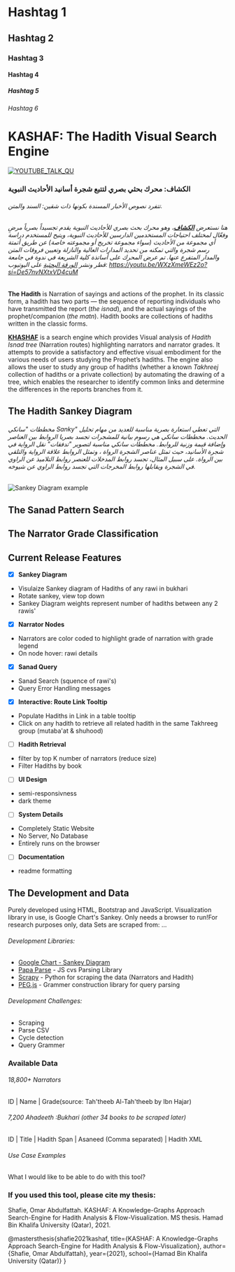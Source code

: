 # Hashtag 1
## Hashtag 2
### Hashtag 3
#### Hashtag 4
##### Hashtag 5
###### Hashtag 6

# KASHAF: The Hadith Visual Search Engine

[![YOUTUBE_TALK_QU](https://img.youtube.com/vi/WXzXmeWEz2o/0.jpg)](https://youtu.be/WXzXmeWEz2o)

### الكشاف: محرك بحثي بصري لتتبع شجرة أسانيد الأحاديث النبوية
###### تتفرد نصوص الأخبار المسندة بكونها ذات شقين: السند والمتن. 
###### هنا نستعرض **[الكشاف](https://dev.omarshafie.com/hadith/)**، وهو محرك بحث بصري للأحاديث النبوية يقدم تجسيداً بصرياً مرضِ وفعّال لمختلف احتياجات المستخدمين الدارسين للأحاديث النبوية، ويتيح للمستخدم دراسة أي مجموعة من الأحاديث (سواء مجموعة تخريج أو مجموعته خاصة) عن طريق أتمتة رسم شجرة والتي تمكنه من تحديد المدارات العالية والنازلة وتعيين فروقات المتن والمدار المتفرع عنها. تم عرض المحرك على أساتذة كلية الشريعة في ندوة في جامعة قطر ونشر [الورقة البحثية](https://drive.google.com/file/d/1N_oa_m_W8y8QMs4s3HNkgdh5VvHdCjp5/view) على اليوتيوب: https://youtu.be/WXzXmeWEz2o?si=De57nvNXtxVD4cuM

**The Hadith** is Narration of sayings and actions of the prophet. In its classic form, a hadith has two parts — the sequence of reporting individuals who have transmitted the report (*the isnad*), and the actual sayings of the prophet/companion (*the matn*). Hadith books are collections of hadiths written in the classic forms.

**[KHASHAF](https://dev.omarshafie.com/hadith/)** is a search engine which provides Visual analysis of *Hadith Isnad tree* (Narration routes) highlighting narrators and narrator grades. It attempts to provide a satisfactory and effective visual embodiment for the various needs of users studying the Prophet’s hadiths.
The engine also allows the user to study any group of hadiths (whether a known *Takhreej* collection of hadiths or a private collection) by automating the drawing of a tree, which enables the researcher to identify common links and determine the differences in the reports branches from it. 

## The Hadith Sankey Diagram ##

###### مخططات "سانكي Sanky" التي تعطي استعارة بصرية مناسبة للعديد من مهام تحليل الحديث. مخططات سانكي هي رسوم بيانية للمشجرات تجسد بصريا الروابط بين العناصر وإضافة قيمة وزنية للروابط. مخططات سانكي مناسبة لتصوير "تدفقات" نقل الرواية في شجرة الأسانيد، حيث تمثل عناصر الشجرة الرواة ، وتمثل الروابط علاقة الرواية والتلقي بين الرواة. على سبيل المثال، تجسد روابط المدخلات للعنصر روابط التلاميذ عن الراوي في الشجرة ويقابلها روابط المخرجات التي تجسد روابط الراوي عن شيوخه.

![Sankey Diagram example](https://github.com/OmarShafie/hadith/blob/master/Hadith%20Sankey.png)

## The Sanad Pattern Search ##

## The Narrator Grade Classification ##

## Current Release Features ##

- [x] **Sankey Diagram**
 - Visulaize Sankey diagram of Hadiths of any rawi in bukhari
 - Rotate sankey, view top down
 - Sankey Diagram weights represent number of hadiths between any 2 rawis'

- [x] **Narrator Nodes**
 - Narrators are color coded to highlight grade of narration with grade legend
 - On node hover: rawi details
 
- [x] **Sanad Query**
 - Sanad Search (squence of rawi's) 
 - Query Error Handling messages

- [X] **Interactive: Route Link Tooltip**
 - Populate Hadiths in Link in a table tooltip
 - Click on any hadith to retrieve all related hadith in the same Takhreeg group (mutaba'at & shuhood)

- [ ] **Hadith Retrieval**
 - filter by top K number of narrators (reduce size)
 - Filter Hadiths by book

- [ ] **UI Design**
 - semi-responsivness
 - dark theme
 
- [ ] **System Details**
 - Completely Static Website
 - No Server, No Database
 - Entirely runs on the browser

- [ ] **Documentation**
 - readme formatting


## The Development and Data ##

Purely developed using HTML, Bootstrap and JavaScript. Visualization library in use, is Google Chart's Sankey. Only needs a browser to run!For research purposes only, data Sets are scraped from: ...

###### Development Libraries: ######
- [Google Chart - Sankey Diagram](https://developers.google.com/chart/interactive/docs/gallery/sankey)
- [Papa Parse](https://www.papaparse.com/) - JS cvs Parsing Library
- [Scrapy](https://scrapy.org/) - Python for scraping the data (Narrators and Hadith)
- [PEG.js](https://pegjs.org/) - Grammer construction library for query parsing

###### Development Challenges: ######
- Scraping
- Parse CSV
- Cycle detection
- Query Grammer

### Available Data ###
###### 18,800+ Narrators ######
ID | Name | Grade(source: Tah'theeb Al-Tah'theeb by Ibn Hajar)

###### 7,200  Ahadeeth :Bukhari (other 34 books to be scraped later) ######
ID | Title | Hadith Span | Asaneed (Comma separated) | Hadith XML

###### Use Case Examples ######
What I would like to be able to do with this tool?

### If you used this tool, please cite my thesis:
Shafie, Omar Abdulfattah. KASHAF: A Knowledge-Graphs Approach Search-Engine for Hadith Analysis & Flow-Visualization. MS thesis. Hamad Bin Khalifa University (Qatar), 2021.

@mastersthesis{shafie2021kashaf,
  title={KASHAF: A Knowledge-Graphs Approach Search-Engine for Hadith Analysis \& Flow-Visualization},
  author={Shafie, Omar Abdulfattah},
  year={2021},
  school={Hamad Bin Khalifa University (Qatar)}
}

